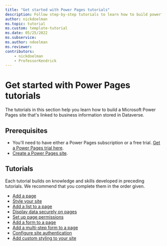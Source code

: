 ```yaml
---
title: "Get started with Power Pages tutorials"
description: Follow step-by-step tutorials to learn how to build powerful sites using Power Pages.
author: nickdoelman
ms.topic: tutorial
ms.custom: template-tutorial
ms.date: 05/25/2022
ms.subservice:
ms.author: ndoelman 
ms.reviewer: 
contributors:
    - nickdoelman
    - ProfessorKendrick
---
```


<!-- General notes about the tutorials:
- Walk through each step of the tutorials as if you were a brand-new user. Does every step make sense? Is everything the user needs to know included in the instructions?
- The screenshots aren't really very useful. There's a lot of empty space shown. Some are included just to highlight things that are pretty obvious without them, like commands and icons.
- Since each tutorial builds on the previous ones by design, maybe don't have prereqs that imply each tutorial stands alone. I don't think you need to remind people to get a Power Pages license and create a site before starting every tutorial. I think it *would* be helpful to refer to previous tutorials.
 -->
# Get started with Power Pages tutorials

The tutorials in this section help you learn how to build a Microsoft Power Pages site that's linked to business information stored in Dataverse.

## Prerequisites

- You'll need to have either a Power Pages subscription or a free trial. [Get a Power Pages trial here](trial-signup.md).
- [Create a Power Pages site](create-manage.md).

## Tutorials

Each tutorial builds on knowledge and skills developed in preceding tutorials. We recommend that you complete them in the order given.

- [Add a page](tutorial-add-webpage.md)
- [Style your site](tutorial-style-site.md)
- [Add a list to a page](tutorial-add-list-to-page.md)
- [Display data securely on pages](tutorial-display-data-securely.md)
- [Set up page permissions](tutorial-setup-page-permissions.md)
- [Add a form to a page](tutorial-add-form-to-page.md)
- [Add a multi-step form to a page](tutorial-add-multi-step-form.md)
- [Configure site authentication](tutorial-setup-site-authentication.md)
- [Add custom styling to your site](tutorial-add-custom-style.md)
